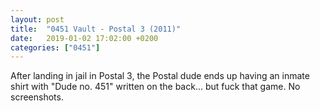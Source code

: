 ```yaml
---
layout: post
title:  "0451 Vault - Postal 3 (2011)"
date:   2019-01-02 17:02:00 +0200
categories: ["0451"]
---
```

After landing in jail in Postal 3, the Postal dude ends up having an inmate shirt with "Dude no. 451" written on the back... but fuck that game. No screenshots.